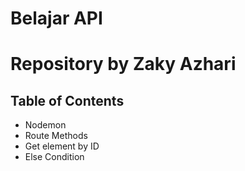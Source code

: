 # Belajar API
 # Repository by Zaky Azhari

## Table of Contents

- Nodemon
- Route Methods
- Get element by ID
- Else Condition


